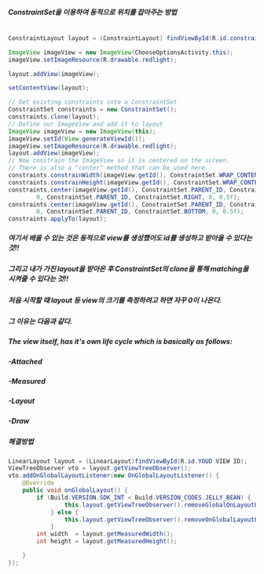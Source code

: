 ##### ConstraintSet을 이용하여 동적으로 위치를 잡아주는 방법
```java

ConstraintLayout layout = (ConstraintLayout) findViewById(R.id.constraintLayout);

ImageView imageView = new ImageView(ChooseOptionsActivity.this);
imageView.setImageResource(R.drawable.redlight);

layout.addView(imageView);

setContentView(layout);

// Get existing constraints into a ConstraintSet
ConstraintSet constraints = new ConstraintSet();
constraints.clone(layout);
// Define our ImageView and add it to layout
ImageView imageView = new ImageView(this);
imageView.setId(View.generateViewId());
imageView.setImageResource(R.drawable.redlight);
layout.addView(imageView);
// Now constrain the ImageView so it is centered on the screen.
// There is also a "center" method that can be used here.
constraints.constrainWidth(imageView.getId(), ConstraintSet.WRAP_CONTENT);
constraints.constrainHeight(imageView.getId(), ConstraintSet.WRAP_CONTENT);
constraints.center(imageView.getId(), ConstraintSet.PARENT_ID, ConstraintSet.LEFT,
        0, ConstraintSet.PARENT_ID, ConstraintSet.RIGHT, 0, 0.5f);
constraints.center(imageView.getId(), ConstraintSet.PARENT_ID, ConstraintSet.TOP,
        0, ConstraintSet.PARENT_ID, ConstraintSet.BOTTOM, 0, 0.5f);
constraints.applyTo(layout);
```
##### 여기서 배울 수 있는 것은 동적으로 view를 생성했어도 id를 생성하고 받아올 수 있다는 것!!
##### 그리고 내가 가진 layout을 받아온 후 ConstraintSet의 clone을 통해 matching을 시켜줄 수 있다는 것!!


##### 처음 시작할 때 layout 등 view의 크기를 측정하려고 하면 자꾸 0이 나온다.
##### 그 이유는 다음과 같다.
##### The view itself, has it's own life cycle which is basically as follows:
##### -Attached
##### -Measured
##### -Layout
##### -Draw

##### 해결방법
```java
LinearLayout layout = (LinearLayout)findViewById(R.id.YOUD VIEW ID);
ViewTreeObserver vto = layout.getViewTreeObserver();
vto.addOnGlobalLayoutListener(new OnGlobalLayoutListener() {
    @Override
    public void onGlobalLayout() {
        if (Build.VERSION.SDK_INT < Build.VERSION_CODES.JELLY_BEAN) {
                this.layout.getViewTreeObserver().removeGlobalOnLayoutListener(this);
            } else {
                this.layout.getViewTreeObserver().removeOnGlobalLayoutListener(this);
            }
        int width  = layout.getMeasuredWidth();
        int height = layout.getMeasuredHeight();

    }
});
```

